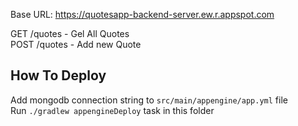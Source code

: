 Base URL: https://quotesapp-backend-server.ew.r.appspot.com  

GET /quotes - Gel All Quotes   
POST /quotes - Add new Quote  

## How To Deploy
Add mongodb connection string to `src/main/appengine/app.yml` file  
Run `./gradlew appengineDeploy` task in this folder
